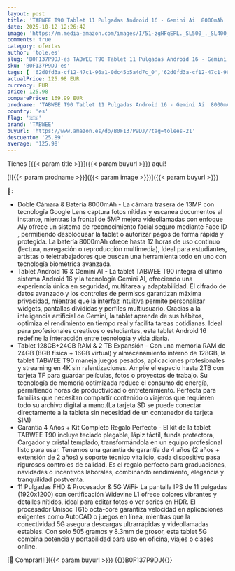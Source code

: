 ```yaml
---
layout: post
title: 'TABWEE T90 Tablet 11 Pulgadas Android 16 - Gemini Ai  8000mAh  24GB RAM+128GB ROM/2TB TF  Octa-Core T615  2GHz Tableta  Widevine L1/5G WiFi/5MP+13MP/ Facial ID/GPS/BT5.0/ Tablet con Teclado y Ratón'
date: 2025-10-12 12:26:42
image: 'https://m.media-amazon.com/images/I/51-zgHFqEPL._SL500_._SL400_.jpg'
comments: true
category: ofertas
author: 'tole.es'
slug: 'B0F137P9DJ-es TABWEE T90 Tablet 11 Pulgadas Android 16 - Gemini Ai...'
sku: 'B0F137P9DJ-es'
tags: [ '62d0fd3a-cf12-47c1-96a1-0dc45b5a4d7c_0','62d0fd3a-cf12-47c1-96a1-0dc45b5a4d7c_4501','Arborist Merchandising Root','Informática','Self Service','Special Features Stores','Tablets','Vuelta al cole: Informática','android','tabwee','🇪🇸', ]
actualPrice: 125.98 EUR
currency: EUR
price: 125.98
comparePrice: 169.99 EUR
prodname: 'TABWEE T90 Tablet 11 Pulgadas Android 16 - Gemini Ai  8000mAh  24GB RAM+128GB ROM/2TB TF  Octa-Core T615  2GHz Tableta  Widevine L1/5G WiFi/5MP+13MP/ Facial ID/GPS/BT5.0/ Tablet con Teclado y Ratón'
country: 'es'
flag: '🇪🇸'
brand: 'TABWEE'
buyurl: 'https://www.amazon.es/dp/B0F137P9DJ/?tag=tolees-21'
descuento: '25.89'
average: '125.98'
---
```


Tienes [{{< param title >}}]({{< param buyurl >}}) aqui!

[![{{< param prodname >}}]({{< param image >}})]({{< param buyurl >}})

🔎:

- Doble Cámara & Batería 8000mAh - La ​​cámara trasera de 13MP​​ con tecnología ​​Google Lens​​ captura fotos nítidas y escanea documentos al instante, mientras la frontal de ​​5MP​​ mejora videollamadas con enfoque AI ​​y ofrece un sistema de reconocimiento facial seguro mediante Face ID​​, permitiendo desbloquear la tablet o autorizar pagos de forma rápida y protegida. La ​​batería 8000mAh​​ ofrece hasta 12 horas de uso continuo (lectura, navegación o reproducción multimedia), Ideal para estudiantes, artistas o teletrabajadores que buscan una herramienta todo en uno con ​​tecnología biométrica avanzada​​.
- Tablet Android 16 & Gemini AI - La ​​tablet TABWEE T90​​ integra el último sistema ​​Android 16​​ y la tecnología ​​Gemini AI​​, ofreciendo una experiencia única en seguridad, multitarea y adaptabilidad. El cifrado de datos avanzado y los controles de permisos garantizan máxima privacidad, mientras que la interfaz intuitiva permite personalizar widgets, pantallas divididas y perfiles multiusuario. Gracias a la inteligencia artificial de ​​Gemini​​, la tablet aprende de sus hábitos, optimiza el rendimiento en tiempo real y facilita tareas cotidianas. Ideal para profesionales creativos o estudiantes, esta ​​tablet Android 16 redefine la interacción entre tecnología y vida diaria.
- ​​Tablet 128GB+24GB RAM & 2 TB Expansión - Con una memoria ​​RAM de 24GB (8GB física + 16GB virtual)​​ y ​​almacenamiento interno de 128GB​​, la ​​tablet TABWEE T90​​ maneja juegos pesados, aplicaciones profesionales y streaming en 4K sin ralentizaciones. Amplíe el espacio hasta ​​2TB con tarjeta TF​​ para guardar películas, fotos o proyectos de trabajo. Su tecnología de memoria optimizada reduce el consumo de energía, permitiendo horas de productividad o entretenimiento. Perfecta para familias que necesitan compartir contenido o viajeros que requieren todo su archivo digital a mano.(La tarjeta SD se puede conectar directamente a la tableta sin necesidad de un contenedor de tarjeta SIM)
- Garantía 4 Años + Kit Completo Regalo Perfecto - El kit de la ​​tablet TABWEE T90​​ incluye ​​teclado plegable, lápiz táctil, funda protectora, Cargador y cristal templado​​, transformándola en un equipo profesional listo para usar. Tenemos una garantía de garantía de 4 años (2 años + extensión de 2 años) y soporte técnico vitalicio, cada dispositivo pasa rigurosos controles de calidad. Es el regalo perfecto para graduaciones, navidades o incentivos laborales, combinando rendimiento, elegancia y tranquilidad postventa.
- 11 Pulgadas FHD & Procesador & 5G​​ WiFi- La ​​pantalla IPS de 11 pulgadas​​ (1920x1200) con certificación ​​Widevine L1​​ ofrece colores vibrantes y detalles nítidos, ideal para editar fotos o ver series en HDR. El ​​procesador Unisoc T615 octa-core​​ garantiza velocidad en aplicaciones exigentes como AutoCAD o juegos en línea, mientras que la conectividad ​​5G​​ asegura descargas ultrarrápidas y videollamadas estables. Con solo ​​505 gramos y 8.3mm de grosor​​, esta ​​tablet 5G​​ combina potencia y portabilidad para uso en oficina, viajes o clases online.

[🛒 Comprar!!!]({{< param buyurl >}})
{{<world>}}B0F137P9DJ{{</world>}}
